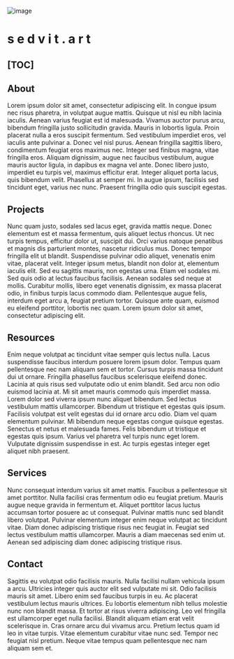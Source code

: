 ![image](https://github.com/e4a-dev/sedvit.art/assets/132167281/c7c12ee1-a1fd-47d6-895e-d326aaa8d100)
# **s e d v i t . a r t**

[TOC]
------
## About
Lorem ipsum dolor sit amet, consectetur adipiscing elit. In congue ipsum nec risus pharetra, in volutpat augue mattis. Quisque ut nisl eu nibh lacinia iaculis. Aenean varius feugiat est id malesuada. Vivamus auctor purus arcu, bibendum fringilla justo sollicitudin gravida. Mauris in lobortis ligula. Proin placerat nulla a eros suscipit fermentum. Sed vestibulum imperdiet eros, vel iaculis ante pulvinar a. Donec vel nisl purus. Aenean fringilla sagittis libero, condimentum feugiat eros maximus nec. Integer sed finibus magna, vitae fringilla eros. Aliquam dignissim, augue nec faucibus vestibulum, augue mauris auctor ligula, in dapibus ex magna vel ante. Donec libero justo, imperdiet eu turpis vel, maximus efficitur erat. Integer aliquet porta lacus, quis bibendum velit. Phasellus at semper mi. In augue ipsum, facilisis sed tincidunt eget, varius nec nunc. Praesent fringilla odio quis suscipit egestas.

## Projects
Nunc quam justo, sodales sed lacus eget, gravida mattis neque. Donec elementum est et massa fermentum, quis aliquet lectus rhoncus. Ut nec turpis tempus, efficitur dolor ut, suscipit dui. Orci varius natoque penatibus et magnis dis parturient montes, nascetur ridiculus mus. Donec tempor fringilla elit ut blandit. Suspendisse pulvinar odio aliquet, venenatis enim vitae, placerat velit. Integer ipsum metus, blandit non dolor at, elementum iaculis elit. Sed eu sagittis mauris, non egestas urna. Etiam vel sodales mi. Sed quis odio at lectus faucibus facilisis. Aenean sodales sed neque at mollis. Curabitur mollis, libero eget venenatis dignissim, ex massa placerat odio, in finibus turpis lacus commodo diam. Pellentesque augue felis, interdum eget arcu a, feugiat pretium tortor. Quisque ante quam, euismod eu eleifend porttitor, lobortis nec quam. Lorem ipsum dolor sit amet, consectetur adipiscing elit.

## Resources
Enim neque volutpat ac tincidunt vitae semper quis lectus nulla. Lacus suspendisse faucibus interdum posuere lorem ipsum dolor. Tempus quam pellentesque nec nam aliquam sem et tortor. Cursus turpis massa tincidunt dui ut ornare. Fringilla phasellus faucibus scelerisque eleifend donec. Lacinia at quis risus sed vulputate odio ut enim blandit. Sed arcu non odio euismod lacinia at. Mi sit amet mauris commodo quis imperdiet massa. Lorem dolor sed viverra ipsum nunc aliquet bibendum. Sed lectus vestibulum mattis ullamcorper. Bibendum ut tristique et egestas quis ipsum. Facilisis volutpat est velit egestas dui id ornare arcu odio. Diam vel quam elementum pulvinar. Mi bibendum neque egestas congue quisque egestas. Senectus et netus et malesuada fames. Felis bibendum ut tristique et egestas quis ipsum. Varius vel pharetra vel turpis nunc eget lorem. Vulputate dignissim suspendisse in est. Ac turpis egestas integer eget aliquet nibh praesent.

## Services
Nunc consequat interdum varius sit amet mattis. Faucibus a pellentesque sit amet porttitor. Nulla facilisi cras fermentum odio eu feugiat pretium. Mauris augue neque gravida in fermentum et. Aliquet porttitor lacus luctus accumsan tortor posuere ac ut consequat. Pulvinar mattis nunc sed blandit libero volutpat. Pulvinar elementum integer enim neque volutpat ac tincidunt vitae. Diam donec adipiscing tristique risus nec feugiat in. Feugiat sed lectus vestibulum mattis ullamcorper. Mauris a diam maecenas sed enim ut. Aenean sed adipiscing diam donec adipiscing tristique risus.

## Contact
Sagittis eu volutpat odio facilisis mauris. Nulla facilisi nullam vehicula ipsum a arcu. Ultricies integer quis auctor elit sed vulputate mi sit. Odio facilisis mauris sit amet. Libero enim sed faucibus turpis in eu. Ac placerat vestibulum lectus mauris ultrices. Eu lobortis elementum nibh tellus molestie nunc non blandit massa. Et tortor at risus viverra adipiscing. Leo vel fringilla est ullamcorper eget nulla facilisi. Blandit aliquam etiam erat velit scelerisque in. Cras ornare arcu dui vivamus arcu. Pretium lectus quam id leo in vitae turpis. Vitae elementum curabitur vitae nunc sed. Tempor nec feugiat nisl pretium. Neque vitae tempus quam pellentesque nec nam aliquam sem et.
